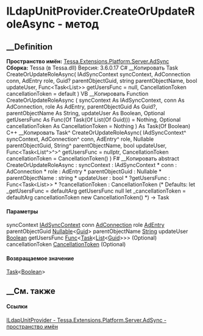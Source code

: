 # ILdapUnitProvider.CreateOrUpdateRoleAsync - метод
##  __Definition
 **Пространство имён:**
[Tessa.Extensions.Platform.Server.AdSync](N_Tessa_Extensions_Platform_Server_AdSync.htm)  
 **Сборка:** Tessa (в Tessa.dll) Версия: 3.6.0.17
C# __Копировать
     Task<bool> CreateOrUpdateRoleAsync(
    	IAdSyncContext syncContext,
    	AdConnection conn,
    	AdEntry role,
    	Guid? parentObjectGuid,
    	string parentObjectName,
    	bool updateUser,
    	Func<Task<List<Guid>>> getUsersFunc = null,
    	CancellationToken cancellationToken = default
    )
VB __Копировать
     Function CreateOrUpdateRoleAsync ( 
    	syncContext As IAdSyncContext,
    	conn As AdConnection,
    	role As AdEntry,
    	parentObjectGuid As Guid?,
    	parentObjectName As String,
    	updateUser As Boolean,
    	Optional getUsersFunc As Func(Of Task(Of List(Of Guid))) = Nothing,
    	Optional cancellationToken As CancellationToken = Nothing
    ) As Task(Of Boolean)
C++ __Копировать
    Task<bool>^ CreateOrUpdateRoleAsync(
    	IAdSyncContext^ syncContext, 
    	AdConnection^ conn, 
    	AdEntry^ role, 
    	Nullable<Guid> parentObjectGuid, 
    	String^ parentObjectName, 
    	bool updateUser, 
    	Func<Task<List<Guid>^>^>^ getUsersFunc = nullptr, 
    	CancellationToken cancellationToken = CancellationToken()
    )
F# __Копировать
     abstract CreateOrUpdateRoleAsync : 
            syncContext : IAdSyncContext * 
            conn : AdConnection * 
            role : AdEntry * 
            parentObjectGuid : Nullable<Guid> * 
            parentObjectName : string * 
            updateUser : bool * 
            ?getUsersFunc : Func<Task<List<Guid>>> * 
            ?cancellationToken : CancellationToken 
    (* Defaults:
            let _getUsersFunc = defaultArg getUsersFunc null
            let _cancellationToken = defaultArg cancellationToken new CancellationToken()
    *)
    -> Task<bool> 
#### Параметры
syncContext
[IAdSyncContext](T_Tessa_Extensions_Platform_Server_AdSync_IAdSyncContext.htm)
conn
[AdConnection](T_Tessa_Extensions_Platform_Server_AdSync_AdConnection.htm)
role [AdEntry](T_Tessa_Extensions_Platform_Server_AdSync_AdEntry.htm)
parentObjectGuid
[Nullable](https://learn.microsoft.com/dotnet/api/system.nullable-1)<[Guid](https://learn.microsoft.com/dotnet/api/system.guid)>
parentObjectName
[String](https://learn.microsoft.com/dotnet/api/system.string)
updateUser [Boolean](https://learn.microsoft.com/dotnet/api/system.boolean)
getUsersFunc
[Func](https://learn.microsoft.com/dotnet/api/system.func-1)<[Task](https://learn.microsoft.com/dotnet/api/system.threading.tasks.task-1)<[List](https://learn.microsoft.com/dotnet/api/system.collections.generic.list-1)<[Guid](https://learn.microsoft.com/dotnet/api/system.guid)>>>
(Optional)
cancellationToken
[CancellationToken](https://learn.microsoft.com/dotnet/api/system.threading.cancellationtoken)
(Optional)
#### Возвращаемое значение
[Task](https://learn.microsoft.com/dotnet/api/system.threading.tasks.task-1)<[Boolean](https://learn.microsoft.com/dotnet/api/system.boolean)>
##  __См. также
#### Ссылки
[ILdapUnitProvider -
](T_Tessa_Extensions_Platform_Server_AdSync_ILdapUnitProvider.htm)
[Tessa.Extensions.Platform.Server.AdSync - пространство
имён](N_Tessa_Extensions_Platform_Server_AdSync.htm)
